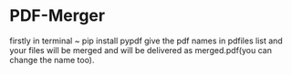# PDF-Merger
firstly in terminal ~ pip install pypdf
give the pdf names in pdfiles list and your files will be merged and will be delivered as merged.pdf(you can change the name too).
